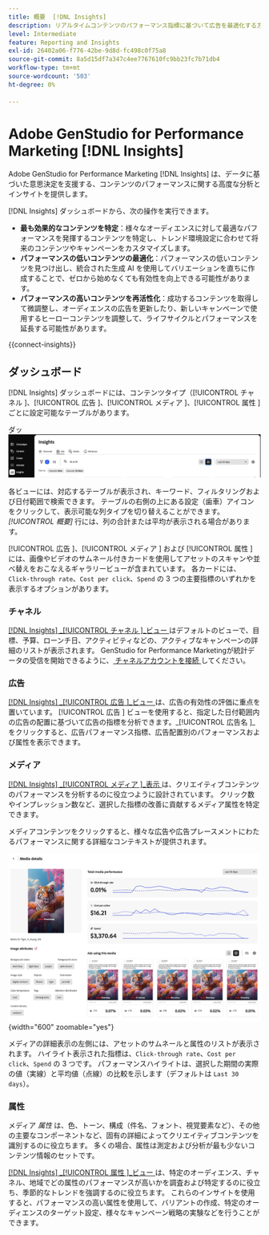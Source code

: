 ```yaml
---
title: 概要  [!DNL Insights]
description: リアルタイムコンテンツのパフォーマンス指標に基づいて広告を最適化する方法を説明します。
level: Intermediate
feature: Reporting and Insights
exl-id: 26402a06-f776-42be-9d8d-fc498c0f75a8
source-git-commit: 8a5d15df7a347c4ee7767610fc9bb23fc7b71db4
workflow-type: tm+mt
source-wordcount: '503'
ht-degree: 0%

---
```


# Adobe GenStudio for Performance Marketing [!DNL Insights]

Adobe GenStudio for Performance Marketing [!DNL Insights] は、データに基づいた意思決定を支援する、コンテンツのパフォーマンスに関する高度な分析とインサイトを提供します。

[!DNL Insights] ダッシュボードから、次の操作を実行できます。

- **最も効果的なコンテンツを特定**：様々なオーディエンスに対して最適なパフォーマンスを発揮するコンテンツを特定し、トレンド環境設定に合わせて将来のコンテンツやキャンペーンをカスタマイズします。
- **パフォーマンスの低いコンテンツの最適化**：パフォーマンスの低いコンテンツを見つけ出し、統合された生成 AI を使用してバリエーションを直ちに作成することで、ゼロから始めなくても有効性を向上できる可能性があります。
- **パフォーマンスの高いコンテンツを再活性化**：成功するコンテンツを取得して微調整し、オーディエンスの広告を更新したり、新しいキャンペーンで使用するヒーローコンテンツを調整して、ライフサイクルとパフォーマンスを延長する可能性があります。

{{connect-insights}}

## ダッシュボード

[!DNL Insights] ダッシュボードには、コンテンツタイプ（[!UICONTROL  チャネル ]、[!UICONTROL  広告 ]、[!UICONTROL  メディア ]、[!UICONTROL  属性 ] ごとに設定可能なテーブルがあります。

ダッ ![[!DNL Insights] ボード ](/help/assets/insights-dashboard.png)

各ビューには、対応するテーブルが表示され、キーワード、フィルタリングおよび日付範囲で検索できます。 テーブルの右側の上にある設定（歯車）アイコンをクリックして、表示可能な列タイプを切り替えることができます。 _[!UICONTROL 概要]_ 行には、列の合計または平均が表示される場合があります。

[!UICONTROL  広告 ]、[!UICONTROL  メディア ] および [!UICONTROL  属性 ] には、画像やビデオのサムネール付きカードを使用してアセットのスキャンや並べ替えをおこなえるギャラリービューが含まれています。 各カードには、`Click-through rate`、`Cost per click`、`Spend` の 3 つの主要指標のいずれかを表示するオプションがあります。

### チャネル

[[!DNL Insights] _[!UICONTROL  チャネル ]_ビュー ](channels.md) はデフォルトのビューで、目標、予算、ローンチ日、アクティビティなどの、アクティブなキャンペーンの詳細のリストが表示されます。 GenStudio for Performance Marketingが統計データの受信を開始できるように、[ チャネルアカウントを接続 ](connect-channel.md) してください。

### 広告

[[!DNL Insights] _[!UICONTROL  広告 ]_ビュー ](ads.md) は、広告の有効性の評価に重点を置いています。 [!UICONTROL  広告 ] ビューを使用すると、指定した日付範囲内の広告の配置に基づいて広告の指標を分析できます。_[!UICONTROL  広告名 ]_をクリックすると、広告パフォーマンス指標、広告配置別のパフォーマンスおよび属性を表示できます。

### メディア

[[!DNL Insights] _[!UICONTROL  メディア ]_表示 ](media.md) は、クリエイティブコンテンツのパフォーマンスを分析するのに役立つように設計されています。 クリック数やインプレッション数など、選択した指標の改善に貢献するメディア属性を特定できます。

メディアコンテンツをクリックすると、様々な広告や広告プレースメントにわたるパフォーマンスに関する詳細なコンテキストが提供されます。

![ メディア詳細 ](/help/assets/insights-media-details.png){width="600" zoomable="yes"}

メディアの詳細表示の左側には、アセットのサムネールと属性のリストが表示されます。 ハイライト表示された指標は、`Click-through rate`、`Cost per click`、`Spend` の 3 つです。 パフォーマンスハイライトは、選択した期間の実際の値（実線）と平均値（点線）の比較を示します（デフォルトは `Last 30 days`）。

### 属性

メディア _属性_ は、色、トーン、構成（件名、フォント、視覚要素など）、その他の主要なコンポーネントなど、固有の詳細によってクリエイティブコンテンツを識別するのに役立ちます。 多くの場合、属性は測定および分析が最も少ないコンテンツ情報のセットです。

[[!DNL Insights] _[!UICONTROL  属性 ]_ビュー ](attributes.md) は、特定のオーディエンス、チャネル、地域でどの属性のパフォーマンスが高いかを調査および特定するのに役立ち、季節的なトレンドを強調するのに役立ちます。 これらのインサイトを使用すると、パフォーマンスの高い属性を使用して、バリアントの作成、特定のオーディエンスのターゲット設定、様々なキャンペーン戦略の実験などを行うことができます。

